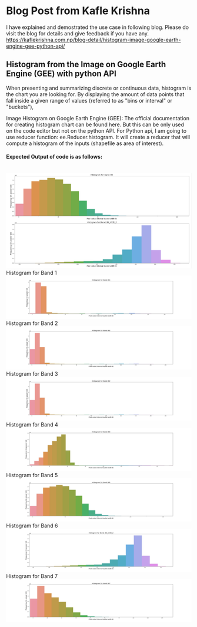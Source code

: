 # Blog Post from Kafle Krishna

I have explained and demostrated the use case in following blog. Please do visit the blog for details and give feedback if you have any.
https://kaflekrishna.com.np/blog-detail/histogram-image-google-earth-engine-gee-python-api/

## Histogram from the Image on Google Earth Engine (GEE) with python API

When presenting and summarizing discrete or continuous data, histogram is the chart you are looking for. By displaying the amount of data points that fall inside a given range of values (referred to as "bins or interval" or "buckets"),

Image Histogram on Google Earth Engine (GEE):
The official documentation for creating histogram chart can be found here. But this can be only used on the code editor but not on the python API. For Python api, I am going to use reducer function: ee.Reducer.histogram. It will create a reducer that will compute a histogram of the inputs (shapefile as area of interest).


#### Expected Output of code is as follows:
<br>

<img src = 'histogram-cover.png' class="center">
Histogram for Band 1
<img src = 'figure/fig-B1.jpg' class="center">
Histogram for Band 2
<img src = 'figure/fig-B2.jpg' class="center">
Histogram for Band 3
<img src = 'figure/fig-B2.jpg' class="center">
Histogram for Band 4
<img src = 'figure/fig-B4.jpg' class="center">
Histogram for Band 5
<img src = 'figure/fig-B5.jpg' class="center">
Histogram for Band 6
<img src = 'figure/fig-B6_VCID_2.jpg' class="center">
Histogram for Band 7
<img src = 'figure/fig-B7.jpg' class="center">